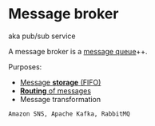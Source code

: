 # Message broker

aka pub/sub service

A message broker is a [message queue](./queue.md)++.

Purposes:
* [Message **storage** (FIFO)](../core-functionalities/data-storage.md)
* [**Routing** of messages](../core-functionalities/routing.md)
* Message transformation

~~~admonish example
Amazon SNS, Apache Kafka, RabbitMQ
~~~

